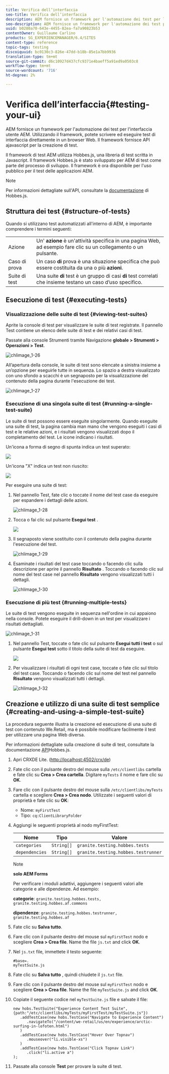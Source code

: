 ```yaml
---
title: Verifica dell’interfaccia
seo-title: Verifica dell’interfaccia
description: AEM fornisce un framework per l'automazione dei test per l'interfaccia utente AEM
seo-description: AEM fornisce un framework per l'automazione dei test per l'interfaccia utente AEM
uuid: b0280a70-643e-4455-82ea-fa7a90823b53
contentOwner: Guillaume Carlino
products: SG_EXPERIENCEMANAGER/6.4/SITES
content-type: reference
topic-tags: testing
discoiquuid: bc0130c3-826e-47dd-b18b-85e1a7bb9936
translation-type: tm+mt
source-git-commit: d6c10927d437cfc9371e4baeff5a91ed9a0503c8
workflow-type: tm+mt
source-wordcount: '716'
ht-degree: 2%

---
```



# Verifica dell’interfaccia{#testing-your-ui}

AEM fornisce un framework per l&#39;automazione dei test per l&#39;interfaccia utente AEM. Utilizzando il framework, potete scrivere ed eseguire test di interfaccia direttamente in un browser Web. Il framework fornisce API ajavascript per la creazione di test.

Il framework di test AEM utilizza Hobbes.js, una libreria di test scritta in Javascript. Il framework Hobbes.js è stato sviluppato per AEM di test come parte del processo di sviluppo. Il framework è ora disponibile per l&#39;uso pubblico per il test delle applicazioni AEM.

>[!NOTE]
>
>Per informazioni dettagliate sull&#39;API, consultate la [documentazione](https://helpx.adobe.com/experience-manager/6-4/sites/developing/using/reference-materials/test-api/index.html) di Hobbes.js.

## Struttura dei test {#structure-of-tests}

Quando si utilizzano test automatizzati all&#39;interno di AEM, è importante comprendere i termini seguenti:

|  |  |
|---|---|
| Azione | Un&#39; **azione** è un&#39;attività specifica in una pagina Web, ad esempio fare clic su un collegamento o un pulsante. |
| Caso di prova | Un caso **di** prova è una situazione specifica che può essere costituita da una o più **azioni**. |
| Suite di test | Una suite **di** test è un gruppo di casi **di** test correlati che insieme testano un caso d’uso specifico. |

## Esecuzione di test {#executing-tests}

### Visualizzazione delle suite di test {#viewing-test-suites}

Aprite la console di test per visualizzare le suite di test registrate. Il pannello Test contiene un elenco delle suite di test e dei relativi casi di test.

Passate alla console Strumenti tramite Navigazione **globale > Strumenti > Operazioni > Test**.

![chlimage_1-26](assets/chlimage_1-26.png)

All’apertura della console, le suite di test sono elencate a sinistra insieme a un’opzione per eseguirle tutte in sequenza. Lo spazio a destra visualizzato con uno sfondo a scacchi è un segnaposto per la visualizzazione del contenuto della pagina durante l&#39;esecuzione dei test.

![chlimage_1-27](assets/chlimage_1-27.png)

### Esecuzione di una singola suite di test {#running-a-single-test-suite}

Le suite di test possono essere eseguite singolarmente. Quando eseguite una suite di test, la pagina cambia man mano che vengono eseguiti i casi di test e le relative azioni, e i risultati vengono visualizzati dopo il completamento del test. Le icone indicano i risultati.

Un&#39;icona a forma di segno di spunta indica un test superato:

![](do-not-localize/chlimage_1-5.png)

Un&#39;icona &quot;X&quot; indica un test non riuscito:

![](do-not-localize/chlimage_1-6.png)

Per eseguire una suite di test:

1. Nel pannello Test, fate clic o toccate il nome del test case da eseguire per espandere i dettagli delle azioni.

   ![chlimage_1-28](assets/chlimage_1-28.png)

1. Tocca o fai clic sul pulsante **Esegui test** .

   ![](do-not-localize/chlimage_1-7.png)

1. Il segnaposto viene sostituito con il contenuto della pagina durante l&#39;esecuzione del test.

   ![chlimage_1-29](assets/chlimage_1-29.png)

1. Esaminate i risultati del test case toccando o facendo clic sulla descrizione per aprire il pannello **Risultato** . Toccando o facendo clic sul nome del test case nel pannello **Risultato** vengono visualizzati tutti i dettagli.

   ![chlimage_1-30](assets/chlimage_1-30.png)

### Esecuzione di più test {#running-multiple-tests}

Le suite di test vengono eseguite in sequenza nell&#39;ordine in cui appaiono nella console. Potete eseguire il drill-down in un test per visualizzare i risultati dettagliati.

![chlimage_1-31](assets/chlimage_1-31.png)

1. Nel pannello Test, toccate o fate clic sul pulsante **Esegui tutti i test** o sul pulsante **Esegui test** sotto il titolo della suite di test da eseguire.

   ![](do-not-localize/chlimage_1-8.png)

1. Per visualizzare i risultati di ogni test case, toccate o fate clic sul titolo del test case. Toccando o facendo clic sul nome del test nel pannello **Risultato** vengono visualizzati tutti i dettagli.

   ![chlimage_1-32](assets/chlimage_1-32.png)

## Creazione e utilizzo di una suite di test semplice {#creating-and-using-a-simple-test-suite}

La procedura seguente illustra la creazione ed esecuzione di una suite di test con contenuto [](/help/sites-developing/we-retail.md)We.Retail, ma è possibile modificare facilmente il test per utilizzare una pagina Web diversa.

Per informazioni dettagliate sulla creazione di suite di test, consultate la documentazione [API](https://helpx.adobe.com/experience-manager/6-4/sites/developing/using/reference-materials/test-api/index.html)Hobbes.js.

1. Apri CRXDE Lite. ([http://localhost:4502/crx/de](http://localhost:4502/crx/de))
1. Fate clic con il pulsante destro del mouse sulla `/etc/clientlibs` cartella e fate clic su **Crea > Crea cartella**. Digitare `myTests` il nome e fare clic su **OK**.
1. Fare clic con il pulsante destro del mouse sulla `/etc/clientlibs/myTests` cartella e scegliere **Crea > Crea nodo**. Utilizzate i seguenti valori di proprietà e fate clic su **OK**:

   * Nome: `myFirstTest`
   * Tipo: `cq:ClientLibraryFolder`

1. Aggiungi le seguenti proprietà al nodo myFirstTest:

   | Nome | Tipo | Valore |
   |---|---|---|
   | `categories` | `String[]` | `granite.testing.hobbes.tests` |
   | `dependencies` | `String[]` | `granite.testing.hobbes.testrunner` |

   >[!NOTE]
   >
   >**solo AEM Forms**
   >
   >Per verificare i moduli adattivi, aggiungere i seguenti valori alle categorie e alle dipendenze. Ad esempio:
   >
   >**categorie**: `granite.testing.hobbes.tests, granite.testing.hobbes.af.commons`
   >
   >**dipendenze**: `granite.testing.hobbes.testrunner, granite.testing.hobbes.af`

1. Fate clic su **Salva tutto**.
1. Fare clic con il pulsante destro del mouse sul `myFirstTest` nodo e scegliere **Crea > Crea file**. Name the file `js.txt` and click **OK**.
1. Nel `js.txt` file, immettete il testo seguente:

   ```
   #base=.
   myTestSuite.js
   ```

1. Fate clic su **Salva tutto** , quindi chiudete il `js.txt` file.
1. Fare clic con il pulsante destro del mouse sul `myFirstTest` nodo e scegliere **Crea > Crea file**. Name the file `myTestSuite.js` and click **OK**.
1. Copiate il seguente codice nel `myTestSuite.js` file e salvate il file:

   ```
   new hobs.TestSuite("Experience Content Test Suite", {path:"/etc/clientlibs/myTests/myFirstTest/myTestSuite.js"})
      .addTestCase(new hobs.TestCase("Navigate to Experience Content")
         .navigateTo("/content/we-retail/us/en/experience/arctic-surfing-in-lofoten.html")
      )
      .addTestCase(new hobs.TestCase("Hover Over Topnav")
         .mouseover("li.visible-xs")
      )
      .addTestCase(new hobs.TestCase("Click Topnav Link")
         .click("li.active a")
   );
   ```

1. Passate alla console **Test** per provare la suite di test.

